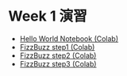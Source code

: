 # Week 1 演習
- [Hello World Notebook (Colab)](https://colab.research.google.com/drive/1Ab11yGNzIKOopncMMoeBxmDD6l-VD7iU?usp=sharing)
- [FizzBuzz step1 (Colab)](https://colab.research.google.com/drive/1jQJ346pFf-EuVgBj7SZTnJl4NbTGRiE8?usp=sharing)
- [FizzBuzz step2 (Colab)](https://colab.research.google.com/drive/1mrUiynSq8zI5HwZdODRePlKhSWYCM4VF?usp=sharing)
- [FizzBuzz step3 (Colab)](https://colab.research.google.com/drive/1LUCLI-aU8h3K3fcmo2XH3XKKAiVcG66D?usp=sharing)

